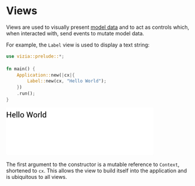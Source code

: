 # Views
Views are used to visually present [model data](./models.md) and to act as controls which, when interacted with, send events to mutate model data.

For example, the `Label` view is used to display a text string:

```rust
use vizia::prelude::*;

fn main() {
    Application::new(|cx|{
        Label::new(cx, "Hello World");
    })
    .run();
}
```

<img src="../img/label.png" alt="A window with a label showing 'Hello World' in black text." width="400"/>

The first argument to the constructor is a mutable reference to `Context`, shortened to `cx`. This allows the view to build itself into the application and is ubiquitous to all views.


